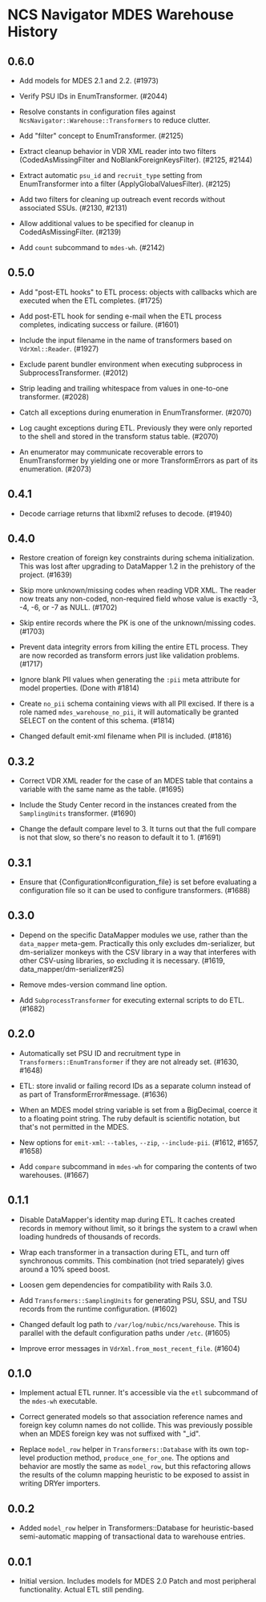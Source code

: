NCS Navigator MDES Warehouse History
====================================

0.6.0
-----

- Add models for MDES 2.1 and 2.2. (#1973)

- Verify PSU IDs in EnumTransformer. (#2044)

- Resolve constants in configuration files against
  `NcsNavigator::Warehouse::Transformers` to reduce clutter.

- Add "filter" concept to EnumTransformer. (#2125)

- Extract cleanup behavior in VDR XML reader into two filters
  (CodedAsMissingFilter and NoBlankForeignKeysFilter). (#2125, #2144)

- Extract automatic `psu_id` and `recruit_type` setting from
  EnumTransformer into a filter (ApplyGlobalValuesFilter). (#2125)

- Add two filters for cleaning up outreach event records without
  associated SSUs. (#2130, #2131)

- Allow additional values to be specified for cleanup in
  CodedAsMissingFilter. (#2139)

- Add `count` subcommand to `mdes-wh`. (#2142)

0.5.0
-----

- Add "post-ETL hooks" to ETL process: objects with callbacks which
  are executed when the ETL completes. (#1725)

- Add post-ETL hook for sending e-mail when the ETL process completes,
  indicating success or failure. (#1601)

- Include the input filename in the name of transformers based on
  `VdrXml::Reader`. (#1927)

- Exclude parent bundler environment when executing subprocess in
  SubprocessTransformer. (#2012)

- Strip leading and trailing whitespace from values in one-to-one
  transformer. (#2028)

- Catch all exceptions during enumeration in EnumTransformer. (#2070)

- Log caught exceptions during ETL. Previously they were only reported
  to the shell and stored in the transform status table. (#2070)

- An enumerator may communicate recoverable errors to EnumTransformer
  by yielding one or more TransformErrors as part of its
  enumeration. (#2073)

0.4.1
-----

- Decode carriage returns that libxml2 refuses to decode. (#1940)

0.4.0
-----

- Restore creation of foreign key constraints during schema
  initialization. This was lost after upgrading to DataMapper 1.2 in
  the prehistory of the project. (#1639)

- Skip more unknown/missing codes when reading VDR XML. The reader now
  treats any non-coded, non-required field whose value is exactly -3,
  -4, -6, or -7 as NULL. (#1702)

- Skip entire records where the PK is one of the unknown/missing
  codes. (#1703)

- Prevent data integrity errors from killing the entire ETL
  process. They are now recorded as transform errors just like
  validation problems. (#1717)

- Ignore blank PII values when generating the `:pii` meta attribute
  for model properties. (Done with #1814)

- Create `no_pii` schema containing views with all PII excised. If
  there is a role named `mdes_warehouse_no_pii`, it will automatically
  be granted SELECT on the content of this schema. (#1814)

- Changed default emit-xml filename when PII is included. (#1816)

0.3.2
-----

- Correct VDR XML reader for the case of an MDES table that contains a
  variable with the same name as the table. (#1695)

- Include the Study Center record in the instances created from the
  `SamplingUnits` transformer. (#1690)

- Change the default compare level to 3. It turns out that the full
  compare is not that slow, so there's no reason to default it to 1.
  (#1691)

0.3.1
-----

- Ensure that {Configuration#configuration_file} is set before
  evaluating a configuration file so it can be used to configure
  transformers. (#1688)

0.3.0
-----

- Depend on the specific DataMapper modules we use, rather than the
  `data_mapper` meta-gem. Practically this only excludes
  dm-serializer, but dm-serializer monkeys with the CSV library in a
  way that interferes with other CSV-using libraries, so excluding it
  is necessary. (#1619, data_mapper/dm-serializer#25)

- Remove mdes-version command line option.

- Add `SubprocessTransformer` for executing external scripts to do
  ETL. (#1682)

0.2.0
-----

- Automatically set PSU ID and recruitment type in
  `Transformers::EnumTransformer` if they are not already set. (#1630,
  #1648)

- ETL: store invalid or failing record IDs as a separate column
  instead of as part of TransformError#message. (#1636)

- When an MDES model string variable is set from a BigDecimal, coerce
  it to a floating point string. The ruby default is scientific
  notation, but that's not permitted in the MDES.

- New options for `emit-xml`: `--tables`, `--zip`,
  `--include-pii`. (#1612, #1657, #1658)

- Add `compare` subcommand in `mdes-wh` for comparing the contents of
  two warehouses. (#1667)

0.1.1
-----

- Disable DataMapper's identity map during ETL. It caches created
  records in memory without limit, so it brings the system to a crawl
  when loading hundreds of thousands of records.

- Wrap each transformer in a transaction during ETL, and turn off
  synchronous commits. This combination (not tried separately) gives
  around a 10% speed boost.

- Loosen gem dependencies for compatibility with Rails 3.0.

- Add `Transformers::SamplingUnits` for generating PSU, SSU, and TSU
  records from the runtime configuration. (#1602)

- Changed default log path to `/var/log/nubic/ncs/warehouse`. This is
  parallel with the default configuration paths under `/etc`. (#1605)

- Improve error messages in `VdrXml.from_most_recent_file`. (#1604)

0.1.0
-----

- Implement actual ETL runner. It's accessible via the `etl`
  subcommand of the `mdes-wh` executable.

- Correct generated models so that association reference names and
  foreign key column names do not collide. This was previously
  possible when an MDES foreign key was not suffixed with "_id".

- Replace `model_row` helper in `Transformers::Database` with its own
  top-level production method, `produce_one_for_one`. The options and
  behavior are mostly the same as `model_row`, but this refactoring
  allows the results of the column mapping heuristic to be exposed to
  assist in writing DRYer importers.

0.0.2
-----

- Added `model_row` helper in Transformers::Database for
  heuristic-based semi-automatic mapping of transactional data to
  warehouse entries.

0.0.1
-----

- Initial version. Includes models for MDES 2.0 Patch and most
  peripheral functionality. Actual ETL still pending.
